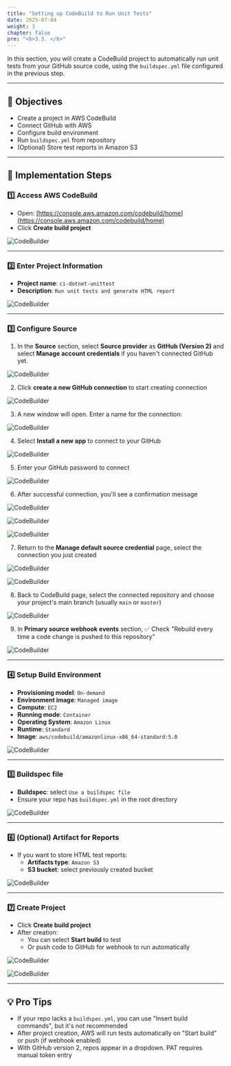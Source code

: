 ```yaml
---
title: "Setting up CodeBuild to Run Unit Tests"
date: 2025-07-04
weight: 3
chapter: false
pre: "<b>3.3. </b>"
---
```


In this section, you will create a CodeBuild project to automatically run unit tests from your GitHub source code, using the `buildspec.yml` file configured in the previous step.

---

## 🎯 Objectives

- Create a project in AWS CodeBuild
- Connect GitHub with AWS
- Configure build environment
- Run `buildspec.yml` from repository
- (Optional) Store test reports in Amazon S3

---

## 🔧 Implementation Steps

### 1️⃣ Access AWS CodeBuild

- Open: [https://console.aws.amazon.com/codebuild/home](https://console.aws.amazon.com/codebuild/home)
- Click **Create build project**

![CodeBuilder](/images/3-automated-unit-test/3.3-codebuild-project/CreateCodeBuilder.png)

---

### 2️⃣ Enter Project Information

- **Project name**: `ci-dotnet-unittest`
- **Description**: `Run unit tests and generate HTML report`

![CodeBuilder](/images/3-automated-unit-test/3.3-codebuild-project/CreateProject.png)

---

### 3️⃣ Configure Source

1. In the **Source** section, select **Source provider** as **GitHub (Version 2)** and select **Manage account credentials** if you haven't connected GitHub yet.

![CodeBuilder](/images/3-automated-unit-test/3.3-codebuild-project/Source.png)

2. Click **create a new GitHub connection** to start creating connection

![CodeBuilder](/images/3-automated-unit-test/3.3-codebuild-project/connect-github1.png)

3. A new window will open. Enter a name for the connection:

![CodeBuilder](/images/3-automated-unit-test/3.3-codebuild-project/connect-github2.png)

4. Select **Install a new app** to connect to your GitHub

![CodeBuilder](/images/3-automated-unit-test/3.3-codebuild-project/connect-github3.png)

5. Enter your GitHub password to connect

![CodeBuilder](/images/3-automated-unit-test/3.3-codebuild-project/connect-github4.png)

6. After successful connection, you'll see a confirmation message

![CodeBuilder](/images/3-automated-unit-test/3.3-codebuild-project/connect-github5.png)

![CodeBuilder](/images/3-automated-unit-test/3.3-codebuild-project/connect-github6.png)

![CodeBuilder](/images/3-automated-unit-test/3.3-codebuild-project/connect-github7.png)

7. Return to the **Manage default source credential** page, select the connection you just created

![CodeBuilder](/images/3-automated-unit-test/3.3-codebuild-project/connect-github8.png)

![CodeBuilder](/images/3-automated-unit-test/3.3-codebuild-project/connect-github9.png)

8. Back to CodeBuild page, select the connected repository and choose your project's main branch (usually `main` or `master`)

![CodeBuilder](/images/3-automated-unit-test/3.3-codebuild-project/connect-github10.png)

9. In **Primary source webhook events** section, ✅ Check "Rebuild every time a code change is pushed to this repository"

![CodeBuilder](/images/3-automated-unit-test/3.3-codebuild-project/webhook.png)

---

### 4️⃣ Setup Build Environment

- **Provisioning model**: `On-demand`
- **Environment image**: `Managed image`
- **Compute**: `EC2`
- **Running mode**: `Container`
- **Operating System**: `Amazon Linux`
- **Runtime**: `Standard`
- **Image**: `aws/codebuild/amazonlinux-x86_64-standard:5.0`

![CodeBuilder](/images/3-automated-unit-test/3.3-codebuild-project/environment.png)

---

### 5️⃣ Buildspec file

- **Buildspec**: select `Use a buildspec file`
- Ensure your repo has `buildspec.yml` in the root directory

![CodeBuilder](/images/3-automated-unit-test/3.3-codebuild-project/buildspec.png)

---

### 6️⃣ (Optional) Artifact for Reports

- If you want to store HTML test reports:
  - **Artifacts type**: `Amazon S3`
  - **S3 bucket**: select previously created bucket

![CodeBuilder](/images/3-automated-unit-test/3.3-codebuild-project/S3.png)

---

### 7️⃣ Create Project

- Click **Create build project**
- After creation:
  - You can select **Start build** to test
  - Or push code to GitHub for webhook to run automatically

![CodeBuilder](/images/3-automated-unit-test/3.3-codebuild-project/Cloudwatch.png)

![CodeBuilder](/images/3-automated-unit-test/3.3-codebuild-project/doneCreate.png)

---

## 💡 Pro Tips

- If your repo lacks a `buildspec.yml`, you can use "Insert build commands", but it's not recommended
- After project creation, AWS will run tests automatically on "Start build" or push (if webhook enabled)
- With GitHub version 2, repos appear in a dropdown. PAT requires manual token entry
